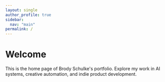 ```yaml
---
layout: single
author_profile: true
sidebar:
  nav: "main"
permalink: /
---
```


# Welcome

This is the home page of Brody Schulke's portfolio. Explore my work in AI systems, creative automation, and indie product development.

